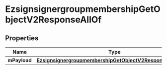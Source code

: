 

# EzsignsignergroupmembershipGetObjectV2ResponseAllOf


## Properties

| Name | Type | Description | Notes |
|------------ | ------------- | ------------- | -------------|
|**mPayload** | [**EzsignsignergroupmembershipGetObjectV2ResponseMPayload**](EzsignsignergroupmembershipGetObjectV2ResponseMPayload.md) |  |  |



